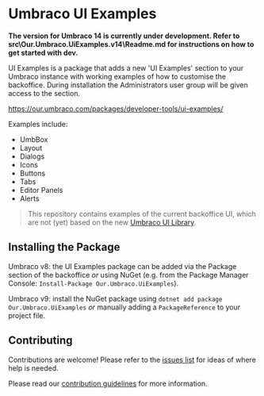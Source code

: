# Umbraco UI Examples
**The version for Umbraco 14 is currently under development. Refer to src\Our.Umbraco.UiExamples.v14\Readme.md for instructions on how to get started with dev.**

UI Examples is a package that adds a new 'UI Examples' section to your Umbraco instance with working examples of how to customise the backoffice. During installation the Administrators user group will be given access to the section.

https://our.umbraco.com/packages/developer-tools/ui-examples/

Examples include:
- UmbBox
- Layout
- Dialogs
- Icons
- Buttons
- Tabs
- Editor Panels
- Alerts

> This repository contains examples of the current backoffice UI, which are not (yet) based on the new [Umbraco UI Library](https://github.com/umbraco/Umbraco.UI).

## Installing the Package 
Umbraco v8: the UI Examples package can be added via the Package section of the backoffice *or* using NuGet (e.g. from the Package Manager Console: `Install-Package Our.Umbraco.UiExamples`).

Umbraco v9: install the NuGet package using `dotnet add package Our.Umbraco.UiExamples` *or* manually adding a `PackageReference` to your project file.

## Contributing
Contributions are welcome! Please refer to the [issues list](./issues) for ideas of where help is needed.

Please read our [contribution guidelines](./CONTRIBUTING.md) for more information.

